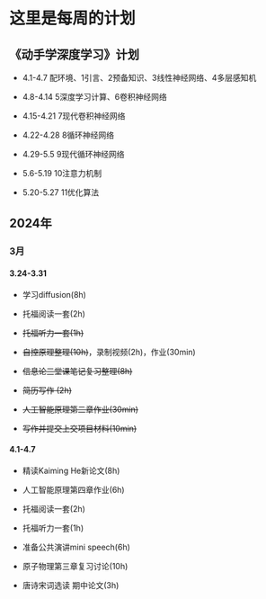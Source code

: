 # 这里是每周的计划
## 《动手学深度学习》计划
- 4.1-4.7 配环境、1引言、2预备知识、3线性神经网络、4多层感知机

- 4.8-4.14 5深度学习计算、6卷积神经网络

- 4.15-4.21 7现代卷积神经网络

- 4.22-4.28 8循环神经网络

- 4.29-5.5 9现代循环神经网络

- 5.6-5.19 10注意力机制

- 5.20-5.27 11优化算法

## 2024年
### 3月
#### 3.24-3.31
- 学习diffusion(8h)

- 托福阅读一套(2h)

- ~~托福听力一套(1h)~~

- ~~自控原理整理(10h)~~，录制视频(2h)，作业(30min)

- ~~信息论三堂课笔记复习整理(8h)~~

- ~~简历写作 (2h)~~

- ~~人工智能原理第二章作业(30min)~~

- ~~写作并提交上交项目材料(10min)~~

#### 4.1-4.7
- 精读Kaiming He新论文(8h)

- 人工智能原理第四章作业(6h)

- 托福阅读一套(2h)

- 托福听力一套(1h)

- 准备公共演讲mini speech(6h)

- 原子物理第三章复习讨论(10h)

- 唐诗宋词选读 期中论文(3h)

